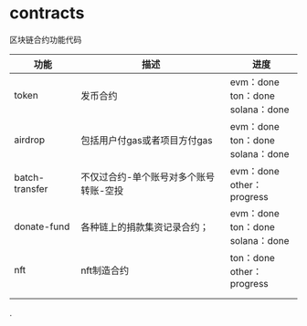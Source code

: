 # contracts
区块链合约功能代码

| 功能           | 描述                                   | 进度                                       |
| -------------- | -------------------------------------- | ------------------------------------------ |
| token          | 发币合约                               | evm：done<br />ton：done<br />solana：done |
| airdrop        | 包括用户付gas或者项目方付gas           | evm：done<br />ton：done<br />solana：done |
| batch-transfer | 不仅过合约-单个账号对多个账号转账-空投 | evm：done<br />other：progress             |
| donate-fund    | 各种链上的捐款集资记录合约；           | evm：done<br />ton：done<br />solana：done |
| nft            | nft制造合约                            | ton：done<br />other：progress             |
|                |                                        |                                            |
|                |                                        |                                            |

.